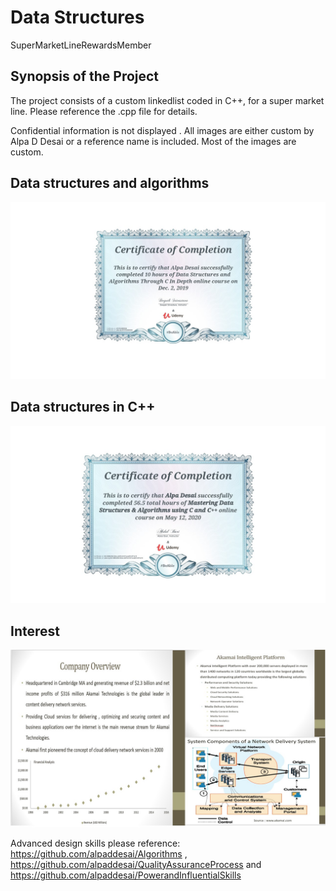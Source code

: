 # Data Structures
SuperMarketLineRewardsMember

## Synopsis of the Project

The project consists of a custom linkedlist coded in C++, for a super market line. Please reference the .cpp file for details.

Confidential information is not displayed . All images are either custom by Alpa D Desai or a reference name is included. Most of the images are custom. 

## Data structures and algorithms
![image](DataStructuresC.jpg)

## Data structures in C++
![image](DataStructuresAlgorithmsCertificate.jpg)

## Interest 
![image](image1.jpg)

Advanced design skills please reference: https://github.com/alpaddesai/Algorithms ,  https://github.com/alpaddesai/QualityAssuranceProcess and https://github.com/alpaddesai/PowerandInfluentialSkills
